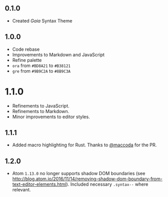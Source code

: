 ## 0.1.0
- Created *Gaia* Syntax Theme

## 1.0.0
- Code rebase
- Improvements to Markdown and JavaScript
- Refine palette
 - `ora` from `#BD8A21` to `#B38121`
 - `gre` from `#9B9C2A` to `#8B9C3A`

# 1.1.0
- Refinements to JavaScript.
- Refinements to Markdown.
- Minor improvements to editor styles.

## 1.1.1
- Added macro highlighting for Rust. Thanks to [@maccoda](https://github.com/maccoda) for the PR.

## 1.2.0
- Atom `1.13.0` no longer supports shadow DOM boundaries (see http://blog.atom.io/2016/11/14/removing-shadow-dom-boundary-from-text-editor-elements.html). Included necessary `.syntax--` where relevant.
